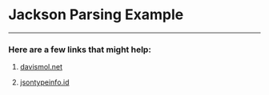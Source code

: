 # Jackson Parsing Example
----------------------------

### Here are a few links that might help:

1. [davismol.net](http://www.davismol.net/2015/03/05/jackson-json-deserialize-a-list-of-objects-of-subclasses-of-an-abstract-class/)

2. [jsontypeinfo.id](https://fasterxml.github.io/jackson-annotations/javadoc/2.4/com/fasterxml/jackson/annotation/JsonTypeInfo.Id.html)

